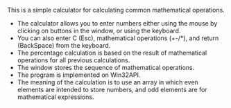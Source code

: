 This is a simple calculator for calculating common mathematical operations.
- The calculator allows you to enter numbers either using the mouse by clicking on buttons in the window, or using the keyboard.
- You can also enter C (Esc), mathematical operations (+-/*), and return (BackSpace) from the keyboard.
- The percentage calculation is based on the result of mathematical operations for all previous calculations.
- The window stores the sequence of mathematical operations.
- The program is implemented on Win32API.
- The meaning of the calculation is to use an array in which even elements are intended to store numbers, and odd elements are for mathematical expressions.

